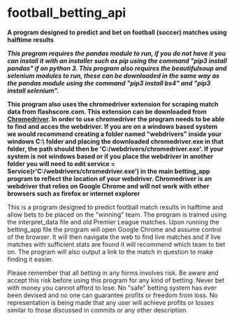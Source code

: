 # football_betting_api
**A program designed to predict and bet on football (soccer) matches using halftime results**

***This program requires the pandas module to run, if you do not have it you can install it with an installer such as pip using the command "pip3 install pandas" if on python 3. This program also requires the beautifulsoup and selenium modules to run, these can be downloaded in the same way as the pandas module using the command "pip3 install bs4" and "pip3 install selenium".*** 

**This program also uses the chromedriver extension for scraping match data from flashscore.com. This extension can be downloaded from [Chromedriver](https://chromedriver.chromium.org/downloads). In order to use chromedriver the program needs to be able to find and acces the webdriver. If you are on a windows based system we would recommend creating a folder named "webdrivers" inside your windows C:\ folder and placing the downloaded chromedriver.exe in that folder, the path should then be 'C:/webdrivers/chromedriver.exe'. If your system is not windows based or if you place the webdriver in another folder you will need to edit service = Service(r'C:/webdrivers/chromedriver.exe') in the main betting_app program to reflect the location of your webdriver. Chromedriver is an webdriver that relies on Google Chrome and will not work with other browsers such as firefox or internet explorer**

This is a program designed to predict football match results in halftime and allow bets to be placed on the "winning" team. The program is trained using the interpret_data file and old Premier League matches. Upon running the betting_app file the program will open Google Chrome and assume control of the browser. It will then navigate the web to find live matches and if live matches with sufficient stats are found it will recommend which team to bet on. The program will also output a link to the match in question to make finding it easier.  

Please remember that all betting in any forms involves risk. Be aware and accept this risk before using this program for any kind of betting. Never bet with money you cannot afford to lose. No "safe" betting system has ever been devised and no one can guarantee profits or freedom from loss. No representation is being made that any user will achieve profits or losses similar to those discussed in commits or any other description.


